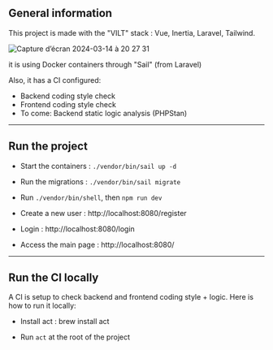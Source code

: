 ## General information
This project is made with the "VILT" stack : Vue, Inertia, Laravel, Tailwind.

![Capture d’écran 2024-03-14 à 20 27 31](https://github.com/AlexARNcode/music-band-manager/assets/53975649/3f9112a8-18e6-4dcc-bbb2-26f6f2ea692b)


it is using Docker containers through "Sail" (from Laravel)

Also, it has a CI configured:
- Backend coding style check
- Frontend coding style check
- To come: Backend static logic analysis (PHPStan)

<hr />

## Run the project

- Start the containers : `./vendor/bin/sail up -d`

- Run the migrations : `./vendor/bin/sail migrate`

- Run `./vendor/bin/shell`, then `npm run dev`

- Create a new user : http://localhost:8080/register

- Login : http://localhost:8080/login

- Access the main page : http://localhost:8080/

<hr>

## Run the CI locally
A CI is setup to check backend and frontend coding style + logic. Here is how to run it locally:

- Install act : brew install act

- Run `act` at the root of the project

